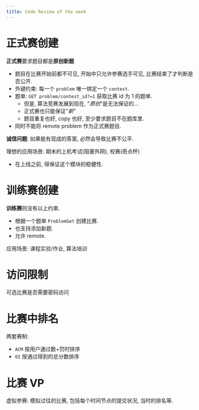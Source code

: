 ```yaml
---
title: Code Review of the week
---
```


<!-- slide -->

# 正式赛创建

**正式赛**要求题目都是**原创新题**

- 题目在比赛开始前都不可见, 开始中只允许参赛选手可见, 比赛结束了才判断是否公开.
- 外键约束: 每一个 `problem` 唯一绑定一个 `contest`.
- 题单: `GET problem/contest_id?=1` 获取比赛 id 为 1 的题单.
  - 但是, 算法竞赛发展到现在, "*原创*"是无法保证的...
  - 正式赛也只能保证"*新*"
  - 题目重复也好, copy 也好, 至少要求题目不在题库里.
- 同时不能将 remote problem 作为正式赛题目.

**诚信问题**: 如果能有现成的答案, 必然会导致比赛不公平.

理想的应用场景: 期末的上机考试(阻塞外网), 校赛(奇点杯)

- 在上线之前, 得保证这个模块的稳健性.

<!-- vslide -->

# 训练赛创建

**训练赛**则没有以上约束.

- 根据一个题单 `ProblemSet` 创建比赛.
- 也支持添加新题.
- 允许 remote.

应用场景: 课程实验/作业, 算法培训

<!-- vslide -->

# 访问限制

可选比赛是否需要密码访问

<!-- slide -->

# 比赛中排名

两套赛制:

- `ACM` 按用户通过数+罚时排序
- `OI` 按通过得到的总分数排序

<!-- slide -->

# 比赛 VP

虚拟参赛: 模拟过往的比赛, 包括每个时间节点的提交状况, 当时的排名等.
